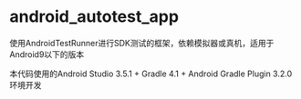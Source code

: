 # android_autotest_app
使用AndroidTestRunner进行SDK测试的框架，依赖模拟器或真机，适用于Android9以下的版本

本代码使用的Android Studio 3.5.1  + Gradle 4.1 + Android Gradle Plugin 3.2.0环境开发


